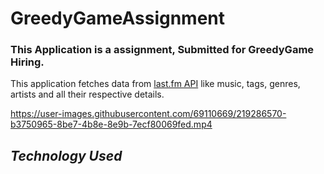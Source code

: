 # GreedyGameAssignment


### This Application is a assignment, Submitted for GreedyGame Hiring.
This application fetches data from [last.fm API](https://www.last.fm/api) like music, tags, genres, artists and all their respective details.

https://user-images.githubusercontent.com/69110669/219286570-b3750965-8be7-4b8e-8e9b-7ecf80069fed.mp4

## _Technology Used_

